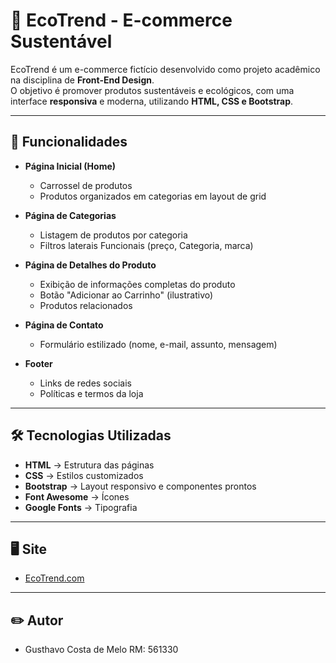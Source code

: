# 🌱 EcoTrend - E-commerce Sustentável

EcoTrend é um e-commerce fictício desenvolvido como projeto acadêmico na disciplina de **Front-End Design**.  
O objetivo é promover produtos sustentáveis e ecológicos, com uma interface **responsiva** e moderna, utilizando **HTML, CSS e Bootstrap**.

---

## 📌 Funcionalidades

- **Página Inicial (Home)**  
  - Carrossel de produtos  
  - Produtos organizados em categorias em layout de grid  

- **Página de Categorias**  
  - Listagem de produtos por categoria  
  - Filtros laterais Funcionais (preço, Categoria, marca)  

- **Página de Detalhes do Produto**  
  - Exibição de informações completas do produto  
  - Botão "Adicionar ao Carrinho" (ilustrativo)  
  - Produtos relacionados  

- **Página de Contato**  
  - Formulário estilizado (nome, e-mail, assunto, mensagem)  

- **Footer**  
  - Links de redes sociais  
  - Políticas e termos da loja  
---

## 🛠️ Tecnologias Utilizadas

- **HTML** → Estrutura das páginas  
- **CSS** → Estilos customizados  
- **Bootstrap** → Layout responsivo e componentes prontos  
- **Font Awesome** → Ícones  
- **Google Fonts** → Tipografia
---
## 🖥️ Site

- [EcoTrend.com](https://gusthavo-melo.github.io/CP4-Front-End)

--- 
## ✏️ Autor

- Gusthavo Costa de Melo RM: 561330

